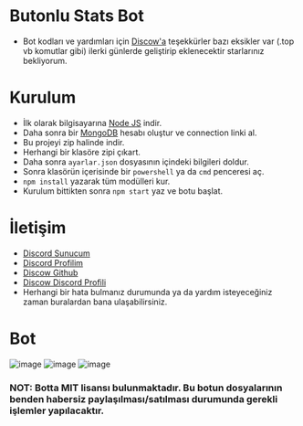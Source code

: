 # Butonlu Stats Bot

* Bot kodları ve yardımları için [Discow'a](https://github.com/DiscowJS?tab=repositories) teşekkürler bazı eksikler var (.top vb komutlar gibi) ilerki günlerde geliştirip eklenecektir starlarınız bekliyorum.

# Kurulum
* İlk olarak bilgisayarına [Node JS](https://nodejs.org/en/) indir.
* Daha sonra bir [MongoDB](http://mongodb.com) hesabı oluştur ve connection linki al.
* Bu projeyi zip halinde indir.
* Herhangi bir klasöre zipi çıkart.
* Daha sonra `ayarlar.json` dosyasının içindeki bilgileri doldur.
* Sonra klasörün içerisinde bir `powershell` ya da `cmd` penceresi aç.
* ```npm install``` yazarak tüm modülleri kur.
* Kurulum bittikten sonra ```npm start``` yaz ve botu başlat.

# İletişim
* [Discord Sunucum](https://discord.gg/claude)
* [Discord Profilim](https://discord.com/users/545976310342746152)
* [Discow Github](https://github.com/DiscowJS?tab=repositories)
* [Discow Discord Profili](https://discord.com/users/746066222310883339)
* Herhangi bir hata bulmanız durumunda ya da yardım isteyeceğiniz zaman buralardan bana ulaşabilirsiniz.

# Bot

![image](https://cdn.discordapp.com/attachments/828589873253449838/936245529938108456/unknown.png)
![image](https://cdn.discordapp.com/attachments/828589873253449838/936245681675468820/unknown.png)
![image](https://cdn.discordapp.com/attachments/828589873253449838/936245759123271750/unknown.png)

### NOT: Botta MIT lisansı bulunmaktadır. Bu botun dosyalarının benden habersiz paylaşılması/satılması durumunda gerekli işlemler yapılacaktır.
